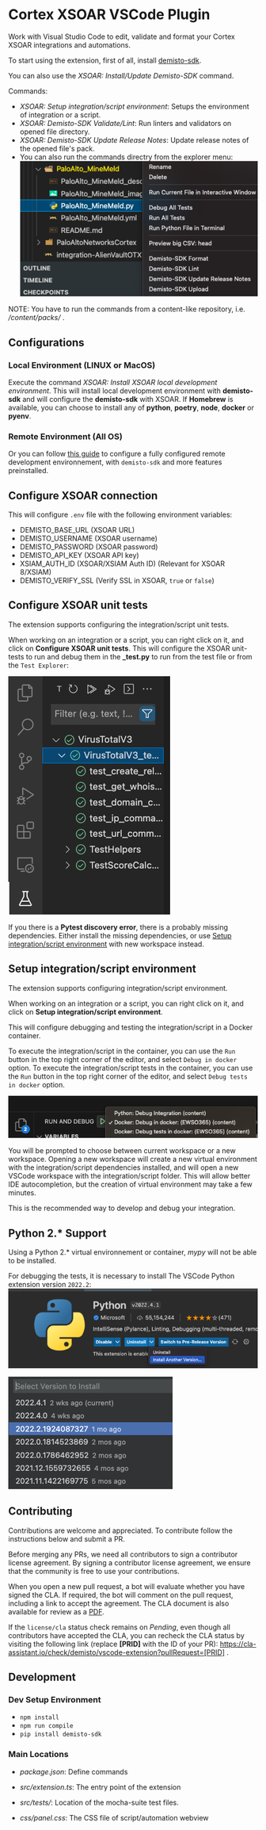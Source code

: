 
# Cortex  XSOAR VSCode Plugin

Work with Visual Studio Code to edit, validate and format your Cortex XSOAR integrations and automations.

To start using the extension, first of all, install [demisto-sdk](https://pypi.org/project/demisto-sdk/).  

You can also use the *XSOAR: Install/Update Demisto-SDK* command.  

Commands:

* *XSOAR: Setup integration/script environment*: Setups the environment of integration or a script.
* *XSOAR: Demisto-SDK Validate/Lint*: Run linters and validators on opened file directory.
* *XSOAR: Demisto-SDK Update Release Notes*: Update release notes of the opened file's pack.
* You can also run the commands directry from the explorer menu:  
![sidebar](documentation/changelog/0.0.3/sidebar.png)

NOTE: You have to run the commands from a content-like repository, i.e. */content/packs/* .

## Configurations  

### Local Environment (LINUX or MacOS)

Execute the command *XSOAR: Install XSOAR local development environment*.
This will install local development environment with **demisto-sdk** and will configure the **demisto-sdk** with XSOAR.
If **Homebrew** is available, you can choose to install any of **python**, **poetry**, **node**, **docker** or **pyenv**.

### Remote Environment (All OS)
Or you can follow [this guide](https://xsoar.pan.dev/docs/tutorials/tut-setup-dev-remote) to configure a fully configured remote development environnement, with `demisto-sdk` and more features preinstalled.

## Configure XSOAR connection

This will configure `.env` file with the following environment variables:
* DEMISTO_BASE_URL (XSOAR URL)
* DEMISTO_USERNAME (XSOAR username)
* DEMISTO_PASSWORD (XSOAR password)
* DEMISTO_API_KEY (XSOAR API key)
* XSIAM_AUTH_ID (XSOAR/XSIAM Auth ID) (Relevant for XSOAR 8/XSIAM)
* DEMISTO_VERIFY_SSL (Verify SSL in XSOAR, `true` or `false`) 
## Configure XSOAR unit tests

The extension supports configuring the integration/script unit tests.

When working on an integration or a script, you can right click on it, and click on **Configure XSOAR unit tests**. This will configure the XSOAR unit-tests to run and debug them in the **_test.py** to run from the test file or from the `Test Explorer`:

![Test Explorer](documentation/changelog/0.3.0/Test%20Explorer.png)

If you there is a **Pytest discovery error**, there is a probably missing dependencies. Either install the missing dependencies, or use [Setup integration/script environment](#Setup-integration/script-environment) with new workspace instead.

## Setup integration/script environment

The extension supports configuring integration/script environment.

When working on an integration or a script, you can right click on it, and click on **Setup integration/script environment**.

This will configure debugging and testing the integration/script in a Docker container.

To execute the integration/script in the container, you can use the `Run` button in the top right corner of the editor, and select `Debug in docker` option.
To execute the integration/script tests in the container, you can use the `Run` button in the top right corner of the editor, and select `Debug tests in docker` option.

![Run](documentation/changelog/0.5.0/run-and-debug.png)

You will be prompted to choose between current workspace or a new workspace. Opening a new workspace will create a new virtual environment with the integration/script dependencies installed, and will open a new VSCode workspace with the integration/script folder. This will allow better IDE autocompletion, but the creation of virtual environment may take a few minutes.

This is the recommended way to develop and debug your integration.

## Python 2.* Support

Using a Python 2.* virtual environnement or container, *mypy* will not be able to be installed.

For debugging the tests, it is necessary to install The VSCode Python extension version `2022.2`:
![Python 2](documentation/changelog/0.2.0/python2_1.png)

![Python 2](documentation/changelog/0.2.0/python2_2.png)

## Contributing

Contributions are welcome and appreciated. To contribute follow the instructions below and submit a PR.

Before merging any PRs, we need all contributors to sign a contributor license agreement. By signing a contributor license agreement, we ensure that the community is free to use your contributions.

When you open a new pull request, a bot will evaluate whether you have signed the CLA. If required, the bot will comment on the pull request, including a link to accept the agreement. The CLA document is also available for review as a [PDF](https://github.com/demisto/content/blob/master/docs/cla.pdf).

If the `license/cla` status check remains on *Pending*, even though all contributors have accepted the CLA, you can recheck the CLA status by visiting the following link (replace **[PRID]** with the ID of your PR): <https://cla-assistant.io/check/demisto/vscode-extension?pullRequest=[PRID]> .

## Development

### Dev Setup Environment  

* `npm install`
* `npm run compile`
* `pip install demisto-sdk`

### Main Locations

* _package.json_: Define commands

* _src/extension.ts_: The entry point of the extension

* _src/tests/_: Location of the mocha-suite test files.

* _css/panel.css_: The CSS file of script/automation webview
